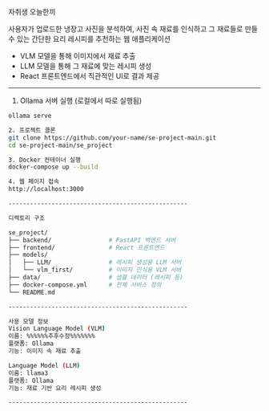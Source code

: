 자취생 오늘한끼

사용자가 업로드한 냉장고 사진을 분석하여, 사진 속 재료를 인식하고
그 재료들로 만들 수 있는 간단한 요리 레시피를 추천하는 웹 애플리케이션

- VLM 모델을 통해 이미지에서 재료 추출
- LLM 모델을 통해 그 재료에 맞는 레시피 생성
- React 프론트엔드에서 직관적인 UI로 결과 제공

--------------------------------------------------

1. Ollama 서버 실행 (로컬에서 따로 실행됨)

```bash
ollama serve

2. 프로젝트 클론
git clone https://github.com/your-name/se-project-main.git
cd se-project-main/se_project

3. Docker 컨테이너 실행
docker-compose up --build

4. 웹 페이지 접속
http://localhost:3000

--------------------------------------------------

디렉토리 구조

se_project/
├── backend/                # FastAPI 백엔드 서버
├── frontend/               # React 프론트엔드
├── models/
│   ├── LLM/                # 레시피 생성용 LLM 서버
│   └── vlm_first/          # 이미지 인식용 VLM 서버
├── data/                   # 샘플 데이터 (레시피 등)
├── docker-compose.yml      # 전체 서비스 정의
└── README.md

--------------------------------------------------

사용 모델 정보
Vision Language Model (VLM)
이름: %%%%%%추후수정%%%%%%%
플랫폼: Ollama
기능: 이미지 속 재료 추출

Language Model (LLM)
이름: llama3
플랫폼: Ollama
기능: 재료 기반 요리 레시피 생성

--------------------------------------------------
